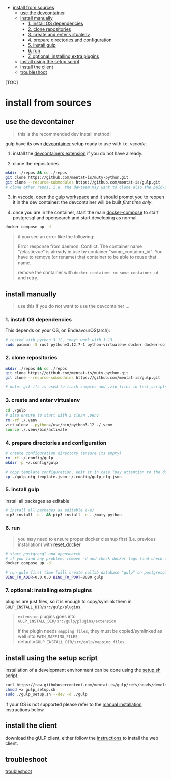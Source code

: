 
- [install from sources](#install-from-sources)
  - [use the devcontainer](#use-the-devcontainer)
  - [install manually](#install-manually)
    - [1. install OS dependencies](#1-install-os-dependencies)
    - [2. clone repositories](#2-clone-repositories)
    - [3. create and enter virtualenv](#3-create-and-enter-virtualenv)
    - [4. prepare directories and configuration](#4-prepare-directories-and-configuration)
    - [5. install gulp](#5-install-gulp)
    - [6. run](#6-run)
    - [7. optional: installing extra plugins](#7-optional-installing-extra-plugins)
  - [install using the setup script](#install-using-the-setup-script)
  - [install the client](#install-the-client)
  - [troubleshoot](#troubleshoot)

[TOC]

# install from sources

## use the devcontainer

> this is the recommended dev install method!

gulp have its own [devcontainer](https://github.com/devcontainers) setup ready to use with i.e. *vscode*.

1. install the [devcontainers extension](https://marketplace.visualstudio.com/items?itemName=ms-vscode-remote.remote-containers) if you do not have already.

2. clone the repositories

  ~~~bash
  mkdir ./repos && cd ./repos
  git clone https://github.com/mentat-is/muty-python.git
  git clone --recurse-submodules https://github.com/mentat-is/gulp.git
  # clone other repos, i.e. the devteam may want to clone also the paid-plugins repo...  
  ~~~

3. in vscode, open the [gulp workspace](../gulp.code-workspace) and it should prompt you to reopen it in the dev container: the devcontainer will be built *first time only*.

4. once you are in the container, start the main [docker-compose](../docker-compose.yml) to start postgresql and opensearch and start developing as normal.

  ~~~bash
  docker compose up -d
  ~~~

> if you see an error like the following:
>
> Error response from daemon: Conflict. The container name "/elasticvue" is already in use by container "some_container_id". You have to remove (or rename) that container to be able to reuse that name.
>
> remove the container with `docker container rm some_container_id` and retry.

## install manually

> use this if you do not want to use the devcontainer ...

### 1. install OS dependencies

This depends on your OS, on EndeavourOS(arch):

~~~bash
# tested with python 3.12, *may* work with 3.13....
sudo pacman -S rust python=3.12.7-1 python-virtualenv docker docker-compose docker-buildx jq libpqxx git-lfs
~~~

### 2. clone repositories

~~~bash
mkdir ./repos && cd ./repos
git clone https://github.com/mentat-is/muty-python.git
git clone --recurse-submodules https://github.com/mentat-is/gulp.git

# note: git-lfs is used to track samples and .zip files in test_scripts
~~~

### 3. create and enter virtualenv

~~~bash
cd ./gulp
# also ensure to start with a clean .venv
rm -rf ./.venv
virtualenv --python=/usr/bin/python3.12 ./.venv
source ./.venv/bin/activate
~~~

### 4. prepare directories and configuration

~~~bash
# create configuration directory (ensure its empty)
rm -rf ~/.config/gulp
mkdir -p ~/.config/gulp

# copy template configuration, edit it in case (pay attention to the debug options!)
cp ./gulp_cfg_template.json ~/.config/gulp_cfg.json
~~~

### 5. install gulp

install all packages as editable

~~~bash
# install all packages as editable (-e)
pip3 install -e . && pip3 install -e ../muty-python
~~~

### 6. run

> you may need to ensure proper docker cleanup first (i.e. previous installation) with [reset_docker](../reset_docker.sh)

~~~bash
# start postgresql and opensearch
# if you find any problem, remove -d and check docker logs (and check our troubleshooting guide)
docker compose up -d

# run gulp first time (will create collab database "gulp" on postgresql and the default index on opensearch)
BIND_TO_ADDR=0.0.0.0 BIND_TO_PORT=8080 gulp
~~~

### 7. optional: installing extra plugins

plugins are just files, so it is enough to copy/symlink them in `GULP_INSTALL_DIR/src/gulp/plugins`.

> `extension` plugins goes into `GULP_INSTALL_DIR/src/gulp/plugins/extension`
>
> if the plugin needs `mapping files`, they must be copied/symlinked as well into `PATH_MAPPING_FILES`, default=`GULP_INSTALL_DIR/src/gulp/mapping_files`.

## install using the setup script

installation of a development environment can be done using the [setup.sh](https://github.com/mentat-is/gulp/blob/develop/setup.sh) script.

```bash
curl https://raw.githubusercontent.com/mentat-is/gulp/refs/heads/develop/setup.sh -o gulp_setup.sh
chmod +x gulp_setup.sh
sudo ./gulp_setup.sh --dev -d ./gulp
```

if your OS is not supported please refer to the [manual installation](<#manual installation>) instructions below.

## install the client

download the gULP client, either follow the [instructions](https://github.com/mentat-is/gulpui-web/blob/master/README.md#installation) to install the web client.

## troubleshoot

[troubleshoot](./Troubleshooting.md)
